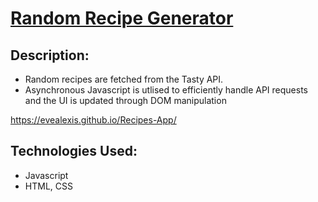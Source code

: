 # <a href="https://evealexis.github.io/Recipes-App/">Random Recipe Generator</a>

## Description:
- Random recipes are fetched from the Tasty API.
- Asynchronous Javascript is utlised to efficiently handle API requests and the UI is updated through DOM manipulation

https://evealexis.github.io/Recipes-App/

## Technologies Used:
- Javascript
- HTML, CSS
